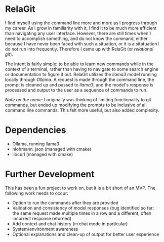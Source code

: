 # RelaGit
I find myself using the command line more and more as I progress through my career. As I grow in familiarity with it, I find it to be much more efficient than navigating any user interface. However, there are still times when I need to accomplish something, and do not know the command, either because I have never been faced with such a situation, or it is a sitatuation I do not run into frequently. Therefore I came up with RelaGit (or *relational git*). 

The intent is fairly simple: to be able to learn new commands while in the context of a terminal, rather than having to navigate to some search engine or documentation to figure it out. RelaGit utilizes the *llama3* model running locally through *Ollama*. A request is made through the command line, the prompt is cleaned up and passed to *llama3*, and the model's response is processed and output to the user as a sequence of commands to run. 

*Note on the name*: I originally was thinking of limiting functionality to git commands, but ended up modifying the prompts to be inclusive of all command line commands. This felt more useful, but also added complexity. 

# Dependencies
- Ollama, running llama3
- nlohmann_json (managed with cmake)
- libcurl (managed with cmake)

# Further Development
This has been a fun project to work on, but it is a bit short of an MVP. The following work needs to occur:
- Option to run the commands after they are provided
- Validation and consistency of model responses (bug identified so far: the same request made multiple times in a row and a different, often incorrect response returned)
- Add context and chat history (in chat mode in particular)
- System/environment awareness
- Optional explanations and clean-up of output for better user experience